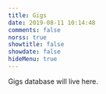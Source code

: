 ```yaml
---
title: Gigs
date: 2019-08-11 10:14:48
comments: false
norss: true
showtitle: false
showdate: false
hideMenu: true
---
```


Gigs database will live here.